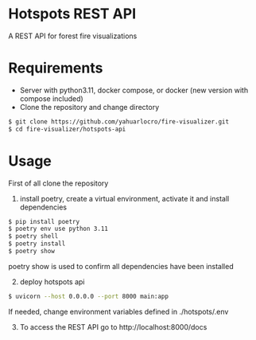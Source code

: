 # Hotspots REST API
A REST API for forest fire visualizations


# Requirements

- Server with python3.11, docker compose, or docker (new version with compose included)
- Clone the repository and change directory
```bash
$ git clone https://github.com/yahuarlocro/fire-visualizer.git
$ cd fire-visualizer/hotspots-api
```

# Usage

First of all clone the repository

1. install poetry, create a virtual environment, activate it and install dependencies

```bash
$ pip install poetry
$ poetry env use python 3.11
$ poetry shell
$ poetry install
$ poetry show
```

poetry show is used to confirm all dependencies have been installed

2. deploy hotspots api

```bash
$ uvicorn --host 0.0.0.0 --port 8000 main:app
```

If needed, change environment variables defined in ./hotspots/.env

3. To access the REST API go to http://localhost:8000/docs

